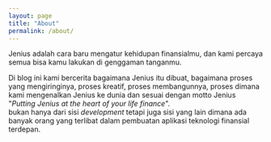 ```yaml
---
layout: page
title: "About"
permalink: /about/
---
```


Jenius adalah cara baru mengatur kehidupan finansialmu, dan kami percaya semua bisa kamu lakukan di genggaman tanganmu.

Di blog ini kami bercerita bagaimana Jenius itu dibuat, bagaimana proses yang mengiringinya, proses kreatif, proses membangunnya, proses dimana kami mengenalkan Jenius ke dunia dan sesuai dengan motto Jenius "*Putting Jenius at the heart of your life finance*".   
bukan hanya dari sisi _development_ tetapi juga sisi yang lain dimana ada banyak orang yang terlibat dalam pembuatan aplikasi teknologi finansial terdepan.